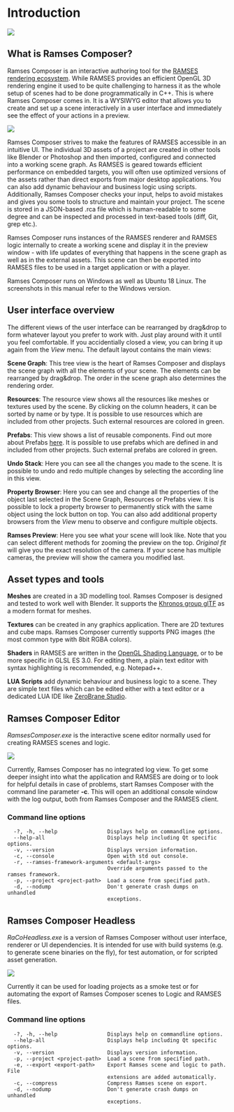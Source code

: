 <!--
SPDX-License-Identifier: MPL-2.0

This file is part of Ramses Composer
(see https://github.com/GENIVI/ramses-composer-docs).

This Source Code Form is subject to the terms of the Mozilla Public License, v. 2.0.
If a copy of the MPL was not distributed with this file, You can obtain one at http://mozilla.org/MPL/2.0/.
-->
# Introduction

![](images/sample_project.png)

## What is Ramses Composer?

Ramses Composer is an interactive authoring tool for the [RAMSES rendering ecosystem](https://github.com/GENIVI/ramses). While RAMSES provides an efficient OpenGL 3D rendering engine it used to be quite challenging to harness it as the whole setup of scenes had to be done programmatically in C++. This is where Ramses Composer comes in. It is a WYSIWYG editor that allows you to create and set up a scene interactively in a user interface and immediately see the effect of your actions in a preview.

![](images/ramses_toolchain.png)

Ramses Composer strives to make the features of RAMSES accessible in an intuitive UI. The individual 3D assets of a project are created in other tools like Blender or Photoshop and then imported, configured and connected into a working scene graph. As RAMSES is geared towards efficient performance on embedded targets, you will often use optimized versions of the assets rather than direct exports from major desktop applications. You can also add dynamic behaviour and business logic using scripts. Additionally, Ramses Composer checks your input, helps to avoid mistakes and gives you some tools to structure and maintain your project. The scene is stored in a JSON-based .rca file which is human-readable to some degree and can be inspected and processed in text-based tools (diff, Git, grep etc.).

Ramses Composer runs instances of the RAMSES renderer and RAMSES logic internally to create a working scene and display it in the preview window - with life updates of everything that happens  in the scene graph as well as in the external assets. This scene can then be exported into RAMSES files to be used in a target application or with a player.

Ramses Composer runs on Windows as well as Ubuntu 18 Linux. The screenshots in this manual refer to the Windows version.

## User interface overview

The different views of the user interface can be rearranged by drag&drop to form whatever layout you prefer to work with. Just play around with it until you feel comfortable. If you accidentially closed a view, you can bring it up again from the _View_ menu. The default layout contains the main views:

__Scene Graph__: This tree view is the heart of Ramses Composer and displays the scene graph with all the elements of your scene. The elements can be rearranged by drag&drop. The order in the scene graph also determines the rendering order.

__Resources__: The resource view shows all the resources like meshes or textures used by the scene. By clicking on the column headers, it can be sorted by name or by type. It is possible to use resources which are included from other projects. Such external resources are colored in green.

__Prefabs__: This view shows a list of reusable components. Find out more about Prefabs [here](../prefabs/manual.md). It is possible to use prefabs which are defined in and included from other projects. Such external prefabs are colored in green.

__Undo Stack__: Here you can see all the changes you made to the scene. It is possible to undo and redo multiple changes by selecting the according line in this view.

__Property Browser__: Here you can see and change all the properties of the object last selected in the Scene Graph, Resources or Prefabs view. It is possible to lock a property browser to permanently  stick with the same object using the lock button on top. You can also add additional property browsers from the _View_ menu to observe and configure multiple objects.

__Ramses Preview__: Here you see what your scene will look like. Note that you can select different methods for zooming the preview on the top. _Original fit_ will give you the exact resolution of the camera. If your scene has multiple cameras, the preview will show the camera you modified last.

## Asset types and tools

__Meshes__ are created in a 3D modelling tool. Ramses Composer is designed and tested to work well with Blender. It supports the [Khronos group glTF](https://www.khronos.org/gltf/) as a modern format for meshes.

__Textures__ can be created in any graphics application. There are 2D textures and cube maps. Ramses Composer currently supports PNG images (the most common type with 8bit RGBA colors).

__Shaders__ in RAMSES are written in the [OpenGL Shading Language](https://en.wikipedia.org/wiki/OpenGL_Shading_Language), or to be more specific in GLSL ES 3.0. For editing them, a plain text editor with syntax highlighting is recommended, e.g. Notepad++.

__LUA Scripts__ add dynamic behaviour and business logic to a scene. They are simple text files which can be edited either with a text editor or a dedicated LUA IDE like [ZeroBrane Studio](https://studio.zerobrane.com/).

## Ramses Composer Editor

_RamsesComposer.exe_ is the interactive scene editor normally used for creating RAMSES scenes and logic.

![](images/raco_editor.png)

Currently, Ramses Composer has no integrated log view. To get some deeper insight into what the application and RAMSES are doing or to look for helpful details in case of problems, start Ramses Composer with the command line parameter **-c**. This will open an additional console window with the log output, both from Ramses Composer and the RAMSES client.

### Command line options

	  -?, -h, --help                Displays help on commandline options.
	  --help-all                    Displays help including Qt specific options.
	  -v, --version                 Displays version information.
	  -c, --console					Open with std out console.
	  -r, --ramses-framework-arguments <default-args>
	  								Override arguments passed to the ramses framework.
	  -p, --project <project-path>  Load a scene from specified path.
	  -d, --nodump                  Don't generate crash dumps on unhandled
	                                exceptions.	                           

## Ramses Composer Headless

_RaCoHeadless.exe_ is a version of Ramses Composer without user interface, renderer or UI dependencies. It is intended for use with build systems (e.g. to generate scene binaries on the fly), for test automation, or for scripted asset generation.

![](images/raco_headless.png)

Currently it can be used for loading projects as a smoke test or for automating the export of Ramses Composer scenes to Logic and RAMSES files.

### Command line options

	  -?, -h, --help                Displays help on commandline options.
	  --help-all                    Displays help including Qt specific options.
	  -v, --version                 Displays version information.
	  -p, --project <project-path>  Load a scene from specified path.
	  -e, --export <export-path>    Export Ramses scene and logic to path. File
	                                extensions are added automatically.
	  -c, --compress                Compress Ramses scene on export.
	  -d, --nodump                  Don't generate crash dumps on unhandled
	                                exceptions.
